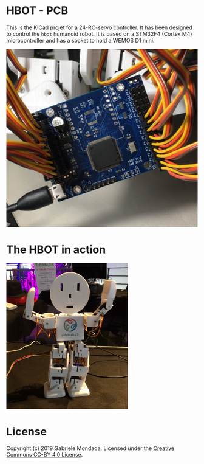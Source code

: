 # HBOT - PCB

This is the KiCad projet for a 24-RC-servo controller. It has been designed to control the `hbot` humanoid robot. It is based on a STM32F4 (Cortex M4) microcontroller and has a socket to hold a WEMOS D1 mini.

![pcb](https://raw.githubusercontent.com/gmondada/hbot-pcb/master/images/wired-pcb.jpeg)

# The HBOT in action

![dance](https://raw.githubusercontent.com/gmondada/hbot-pcb/master/images/hbot-dance.gif)

# License

Copyright (c) 2019 Gabriele Mondada.
Licensed under the [Creative Commons CC-BY 4.0 License](https://creativecommons.org/licenses/by/4.0/legalcode).
